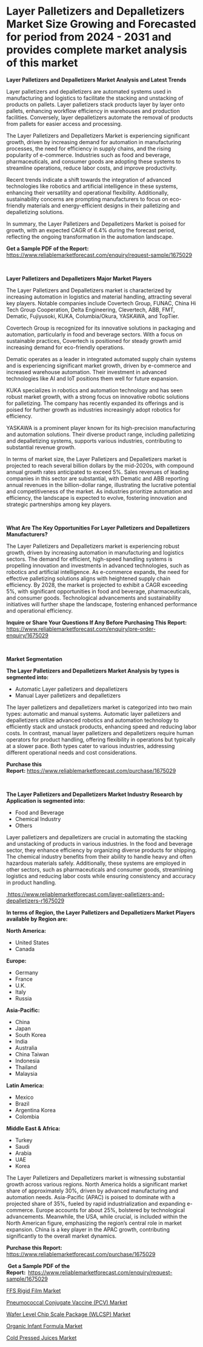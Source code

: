 <p><h1>Layer Palletizers and Depalletizers Market Size Growing and Forecasted for period from 2024 - 2031 and provides complete market analysis of this market</h1></p><p><strong>Layer Palletizers and Depalletizers Market Analysis and Latest Trends</strong></p>
<p><p>Layer palletizers and depalletizers are automated systems used in manufacturing and logistics to facilitate the stacking and unstacking of products on pallets. Layer palletizers stack products layer by layer onto pallets, enhancing workflow efficiency in warehouses and production facilities. Conversely, layer depalletizers automate the removal of products from pallets for easier access and processing.</p><p>The Layer Palletizers and Depalletizers Market is experiencing significant growth, driven by increasing demand for automation in manufacturing processes, the need for efficiency in supply chains, and the rising popularity of e-commerce. Industries such as food and beverage, pharmaceuticals, and consumer goods are adopting these systems to streamline operations, reduce labor costs, and improve productivity. </p><p>Recent trends indicate a shift towards the integration of advanced technologies like robotics and artificial intelligence in these systems, enhancing their versatility and operational flexibility. Additionally, sustainability concerns are prompting manufacturers to focus on eco-friendly materials and energy-efficient designs in their palletizing and depalletizing solutions.</p><p>In summary, the Layer Palletizers and Depalletizers Market is poised for growth, with an expected CAGR of 6.4% during the forecast period, reflecting the ongoing transformation in the automation landscape.</p></p>
<p><strong>Get a Sample PDF of the Report:&nbsp;</strong> <a href="https://www.reliablemarketforecast.com/enquiry/request-sample/1675029?utm_campaign=1129&utm_medium=2&utm_source=Github&utm_content=ia&utm_term=10102024&utm_id=layer-palletizers-and-depalletizers">https://www.reliablemarketforecast.com/enquiry/request-sample/1675029</a></p>
<p>&nbsp;</p>
<p><strong>Layer Palletizers and Depalletizers Major Market Players</strong></p>
<p><p>The Layer Palletizers and Depalletizers market is characterized by increasing automation in logistics and material handling, attracting several key players. Notable companies include Covertech Group, FUNAC, China Hi Tech Group Cooperation, Delta Engineering, Clevertech, ABB, FMT, Dematic, Fujiyusoki, KUKA, Columbia/Okura, YASKAWA, and TopTier.</p><p>Covertech Group is recognized for its innovative solutions in packaging and automation, particularly in food and beverage sectors. With a focus on sustainable practices, Covertech is positioned for steady growth amid increasing demand for eco-friendly operations.</p><p>Dematic operates as a leader in integrated automated supply chain systems and is experiencing significant market growth, driven by e-commerce and increased warehouse automation. Their investment in advanced technologies like AI and IoT positions them well for future expansion.</p><p>KUKA specializes in robotics and automation technology and has seen robust market growth, with a strong focus on innovative robotic solutions for palletizing. The company has recently expanded its offerings and is poised for further growth as industries increasingly adopt robotics for efficiency.</p><p>YASKAWA is a prominent player known for its high-precision manufacturing and automation solutions. Their diverse product range, including palletizing and depalletizing systems, supports various industries, contributing to substantial revenue growth.</p><p>In terms of market size, the Layer Palletizers and Depalletizers market is projected to reach several billion dollars by the mid-2020s, with compound annual growth rates anticipated to exceed 5%. Sales revenues of leading companies in this sector are substantial, with Dematic and ABB reporting annual revenues in the billion-dollar range, illustrating the lucrative potential and competitiveness of the market. As industries prioritize automation and efficiency, the landscape is expected to evolve, fostering innovation and strategic partnerships among key players.</p></p>
<p>&nbsp;</p>
<p><strong>What Are The Key Opportunities For Layer Palletizers and Depalletizers Manufacturers?</strong></p>
<p><p>The Layer Palletizers and Depalletizers market is experiencing robust growth, driven by increasing automation in manufacturing and logistics sectors. The demand for efficient, high-speed handling systems is propelling innovation and investments in advanced technologies, such as robotics and artificial intelligence. As e-commerce expands, the need for effective palletizing solutions aligns with heightened supply chain efficiency. By 2028, the market is projected to exhibit a CAGR exceeding 5%, with significant opportunities in food and beverage, pharmaceuticals, and consumer goods. Technological advancements and sustainability initiatives will further shape the landscape, fostering enhanced performance and operational efficiency.</p></p>
<p><strong>Inquire or Share Your Questions If Any Before Purchasing This Report:</strong> <a href="https://www.reliablemarketforecast.com/enquiry/pre-order-enquiry/1675029?utm_campaign=1129&utm_medium=2&utm_source=Github&utm_content=ia&utm_term=10102024&utm_id=layer-palletizers-and-depalletizers">https://www.reliablemarketforecast.com/enquiry/pre-order-enquiry/1675029</a></p>
<p>&nbsp;</p>
<p><strong>Market Segmentation</strong></p>
<p><strong>The Layer Palletizers and Depalletizers Market Analysis by types is segmented into:</strong></p>
<p><ul><li>Automatic Layer palletizers and depalletizers</li><li>Manual Layer palletizers and depalletizers</li></ul></p>
<p><p>The layer palletizers and depalletizers market is categorized into two main types: automatic and manual systems. Automatic layer palletizers and depalletizers utilize advanced robotics and automation technology to efficiently stack and unstack products, enhancing speed and reducing labor costs. In contrast, manual layer palletizers and depalletizers require human operators for product handling, offering flexibility in operations but typically at a slower pace. Both types cater to various industries, addressing different operational needs and cost considerations.</p></p>
<p><strong>Purchase this Report:&nbsp;</strong><a href="https://www.reliablemarketforecast.com/purchase/1675029?utm_campaign=1129&utm_medium=2&utm_source=Github&utm_content=ia&utm_term=10102024&utm_id=layer-palletizers-and-depalletizers">https://www.reliablemarketforecast.com/purchase/1675029</a></p>
<p>&nbsp;</p>
<p><strong>The Layer Palletizers and Depalletizers Market Industry Research by Application is segmented into:</strong></p>
<p><ul><li>Food and Beverage</li><li>Chemical Industry</li><li>Others</li></ul></p>
<p><p>Layer palletizers and depalletizers are crucial in automating the stacking and unstacking of products in various industries. In the food and beverage sector, they enhance efficiency by organizing diverse products for shipping. The chemical industry benefits from their ability to handle heavy and often hazardous materials safely. Additionally, these systems are employed in other sectors, such as pharmaceuticals and consumer goods, streamlining logistics and reducing labor costs while ensuring consistency and accuracy in product handling.</p></p>
<p><a href="https://www.reliablemarketforecast.com/layer-palletizers-and-depalletizers-r1675029?utm_campaign=1129&utm_medium=2&utm_source=Github&utm_content=ia&utm_term=10102024&utm_id=layer-palletizers-and-depalletizers">&nbsp;https://www.reliablemarketforecast.com/layer-palletizers-and-depalletizers-r1675029</a></p>
<p><strong>In terms of Region, the Layer Palletizers and Depalletizers Market Players available by Region are:</strong></p>
<p>
    <p> <strong> North America: </strong>
        <ul>
            <li>United States</li>
            <li>Canada</li>
        </ul>
        </p> 
    <p> <strong> Europe: </strong>
        <ul>
            <li>Germany</li>
            <li>France</li>
            <li>U.K.</li>
            <li>Italy</li>
            <li>Russia</li>
        </ul>
        </p> 
    <p> <strong> Asia-Pacific: </strong>
        <ul>
            <li>China</li>
            <li>Japan</li>
            <li>South Korea</li>
            <li>India</li>
            <li>Australia</li>
            <li>China Taiwan</li>
            <li>Indonesia</li>
            <li>Thailand</li>
            <li>Malaysia</li>
        </ul>
        </p> 
    <p> <strong> Latin America: </strong>
        <ul>
            <li>Mexico</li>
            <li>Brazil</li>
            <li>Argentina Korea</li>
            <li>Colombia</li>
        </ul>
        </p> 
    <p> <strong> Middle East & Africa: </strong>
        <ul>
            <li>Turkey</li>
            <li>Saudi</li>
            <li>Arabia</li>
            <li>UAE</li>
            <li>Korea</li>
        </ul>
    </p>
    </p>
<p><p>The Layer Palletizers and Depalletizers market is witnessing substantial growth across various regions. North America holds a significant market share of approximately 30%, driven by advanced manufacturing and automation needs. Asia-Pacific (APAC) is poised to dominate with a projected share of 35%, fueled by rapid industrialization and expanding e-commerce. Europe accounts for about 25%, bolstered by technological advancements. Meanwhile, the USA, while crucial, is included within the North American figure, emphasizing the region’s central role in market expansion. China is a key player in the APAC growth, contributing significantly to the overall market dynamics.</p></p>
<p><strong>Purchase this Report: </strong><a href="https://www.reliablemarketforecast.com/purchase/1675029?utm_campaign=1129&utm_medium=2&utm_source=Github&utm_content=ia&utm_term=10102024&utm_id=layer-palletizers-and-depalletizers">https://www.reliablemarketforecast.com/purchase/1675029</a></p>
<p>&nbsp;<strong>Get a Sample PDF of the Report:&nbsp;&nbsp;</strong><a href="https://www.reliablemarketforecast.com/enquiry/request-sample/1675029?utm_campaign=1129&utm_medium=2&utm_source=Github&utm_content=ia&utm_term=10102024&utm_id=layer-palletizers-and-depalletizers">https://www.reliablemarketforecast.com/enquiry/request-sample/1675029</a></p>
<p><strong></strong></p>
<p><p><a href="https://github.com/stoudhslucenau6/Market-Research-Report-List-1/blob/main/ffs-rigid-film-market.md?utm_campaign=1129&utm_medium=2&utm_source=Github&utm_content=ia&utm_term=10102024&utm_id=layer-palletizers-and-depalletizers">FFS Rigid Film Market</a></p><p><a href="https://www.linkedin.com/pulse/pneumococcal-conjugate-vaccine-pcv-market-outlook-complete-industry-2zsnf?utm_campaign=1129&utm_medium=2&utm_source=Github&utm_content=ia&utm_term=10102024&utm_id=layer-palletizers-and-depalletizers">Pneumococcal Conjugate Vaccine (PCV) Market</a></p><p><a href="https://www.linkedin.com/pulse/future-ready-strategic-insights-global-wafer-level-chip-scale-hpwve?utm_campaign=1129&utm_medium=2&utm_source=Github&utm_content=ia&utm_term=10102024&utm_id=layer-palletizers-and-depalletizers">Wafer Level Chip Scale Package (WLCSP) Market</a></p><p><a href="https://issuu.com/reportprime-2/docs/organic-infant-formula-market-size-_7aec5ad9ae6418?utm_campaign=1129&utm_medium=2&utm_source=Github&utm_content=ia&utm_term=10102024&utm_id=layer-palletizers-and-depalletizers">Organic Infant Formula Market</a></p><p><a href="https://issuu.com/reportprime-2/docs/cold-pressed-juices-market-size-203_ed02c5af58f4ef?utm_campaign=1129&utm_medium=2&utm_source=Github&utm_content=ia&utm_term=10102024&utm_id=layer-palletizers-and-depalletizers">Cold Pressed Juices Market</a></p></p>